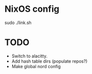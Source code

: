 # NixOS config

sudo ./link.sh

# TODO

* Switch to alacitty.
* Add hash table dirs (populate repos?)
* Make global nord config